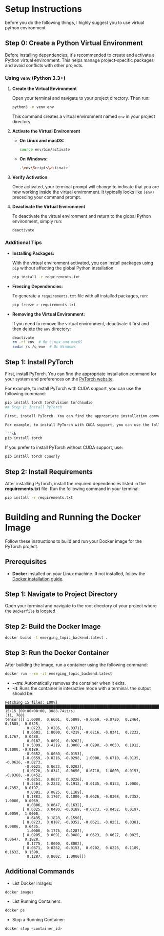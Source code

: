 # Setup Instructions
before you do the following things, I highly suggest you to use virtual python environment
## Step 0: Create a Python Virtual Environment

Before installing dependencies, it's recommended to create and activate a Python virtual environment. This helps manage project-specific packages and avoid conflicts with other projects.

### Using `venv` (Python 3.3+)

1. **Create the Virtual Environment**

    Open your terminal and navigate to your project directory. Then run:

    ```sh
    python3 -m venv env
    ```

    This command creates a virtual environment named `env` in your project directory.

2. **Activate the Virtual Environment**

    - **On Linux and macOS:**

        ```sh
        source env/bin/activate
        ```

    - **On Windows:**

        ```sh
        .\env\Scripts\activate
        ```

3. **Verify Activation**

    Once activated, your terminal prompt will change to indicate that you are now working inside the virtual environment. It typically looks like `(env)` preceding your command prompt.

4. **Deactivate the Virtual Environment**

    To deactivate the virtual environment and return to the global Python environment, simply run:

    ```sh
    deactivate
    ```

### Additional Tips

- **Installing Packages:**

    With the virtual environment activated, you can install packages using `pip` without affecting the global Python installation:

    ```sh
    pip install -r requirements.txt
    ```

- **Freezing Dependencies:**

    To generate a `requirements.txt` file with all installed packages, run:

    ```sh
    pip freeze > requirements.txt
    ```

- **Removing the Virtual Environment:**

    If you need to remove the virtual environment, deactivate it first and then delete the `env` directory:

    ```sh
    deactivate
    rm -rf env  # On Linux and macOS
    rmdir /s /q env  # On Windows
    ```

## Step 1: Install PyTorch

First, install PyTorch. You can find the appropriate installation command for your system and preferences on the [PyTorch website](https://pytorch.org/get-started/locally/).

For example, to install PyTorch with CUDA support, you can use the following command:

```sh
pip install torch torchvision torchaudio
## Step 1: Install PyTorch

First, install PyTorch. You can find the appropriate installation command for your system and preferences on the [PyTorch website](https://pytorch.org/get-started/locally/).

For example, to install PyTorch with CUDA support, you can use the following command:

```sh
pip install torch
```
If you prefer to install PyTorch without CUDA support, use:
```sh
pip install torch cpuonly
```

## Step 2: Install Requirements
After installing PyTorch, install the required dependencies listed in the **requirements.txt** file. Run the following command in your terminal:

```sh
pip install -r requirements.txt
```

# Building and Running the Docker Image

Follow these instructions to build and run your Docker image for the PyTorch project.

## Prerequisites

- **Docker** installed on your Linux machine. If not installed, follow the [Docker installation guide](https://docs.docker.com/engine/install/).

## Step 1: Navigate to Project Directory

Open your terminal and navigate to the root directory of your project where the `Dockerfile` is located.

## Step 2: Build the Docker Image
```sh
docker build -t emerging_topic_backend:latest .
```
## Step 3: Run the Docker Container
After building the image, run a container using the following command:

```sh
docker run --rm -it emerging_topic_backend:latest
```

- **--rm**: Automatically removes the container when it exits.
- **-it**: Runs the container in interactive mode with a terminal.
the output should be:
```
Fetching 15 files: 100%|████████████████████████████████████████████████████████████████████████████████████████████████| 15/15 [00:00<00:00, 3088.74it/s]
(11, 768)
tensor([[ 1.0000,  0.6601,  0.5899, -0.0559, -0.0720,  0.2464,  0.1883,  0.0325,
          0.0723,  0.0285,  0.0371],
        [ 0.6601,  1.0000,  0.4219, -0.0216, -0.0341,  0.2232,  0.1767,  0.0480,
          0.0187,  0.0091,  0.0262],
        [ 0.5899,  0.4219,  1.0000, -0.0298, -0.0650,  0.1912,  0.1000, -0.0189,
         -0.0352,  0.0080, -0.0153],
        [-0.0559, -0.0216, -0.0298,  1.0000,  0.6710, -0.0135, -0.0626, -0.0273,
         -0.0621,  0.0623,  0.0202],
        [-0.0720, -0.0341, -0.0650,  0.6710,  1.0000, -0.0153, -0.0368, -0.0452,
         -0.0251,  0.0627,  0.0226],
        [ 0.2464,  0.2232,  0.1912, -0.0135, -0.0153,  1.0000,  0.7352,  0.0197,
          0.0381,  0.0825,  0.1189],
        [ 0.1883,  0.1767,  0.1000, -0.0626, -0.0368,  0.7352,  1.0000,  0.0059,
          0.0806,  0.0647,  0.1632],
        [ 0.0325,  0.0480, -0.0189, -0.0273, -0.0452,  0.0197,  0.0059,  1.0000,
          0.6435,  0.1828,  0.1590],
        [ 0.0723,  0.0187, -0.0352, -0.0621, -0.0251,  0.0381,  0.0806,  0.6435,
          1.0000,  0.1775,  0.1287],
        [ 0.0285,  0.0091,  0.0080,  0.0623,  0.0627,  0.0825,  0.0647,  0.1828,
          0.1775,  1.0000,  0.8002],
        [ 0.0371,  0.0262, -0.0153,  0.0202,  0.0226,  0.1189,  0.1632,  0.1590,
          0.1287,  0.8002,  1.0000]])
```

## Additional Commands
- List Docker Images:

```sh 
docker images
```
- List Running Containers:

```sh 
docker ps
```
- Stop a Running Container:

```sh 
docker stop <container_id>
```